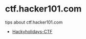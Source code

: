 # ctf.hacker101.com


tips about ctf.hacker101.com

* [Hackyholidays-CTF][1]


[1]: ./Hackyholidays-CTF
